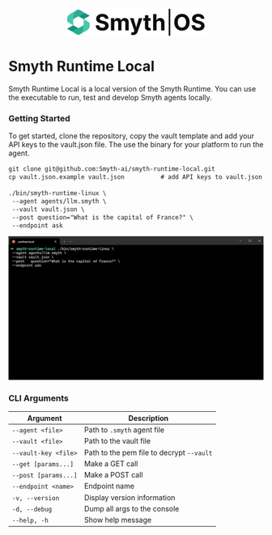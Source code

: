 <p align="center">
  <img width="auto" src="smythos.svg" alt="Header">
</p>

# Smyth Runtime Local

Smyth Runtime Local is a local version of the Smyth Runtime. You can use the executable to run, test and develop Smyth agents locally.

### Getting Started

To get started, clone the repository, copy the vault template and add your API keys to the vault.json file. The use the binary for your platform to run the agent.

```
git clone git@github.com:Smyth-ai/smyth-runtime-local.git
cp vault.json.example vault.json          # add API keys to vault.json

./bin/smyth-runtime-linux \
 --agent agents/llm.smyth \
 --vault vault.json \
 --post question="What is the capital of France?" \
 --endpoint ask
```

<p align="center">
  <img width="auto" width="500" src="./ReadMe.gif">
</p>

### CLI Arguments

| Argument             | Description                               |
| -------------------- | ----------------------------------------- |
| `--agent <file>`     | Path to `.smyth` agent file               |
| `--vault <file>`     | Path to the vault file                    |
| `--vault-key <file>` | Path to the pem file to decrypt `--vault` |
| `--get [params...]`  | Make a GET call                           |
| `--post [params...]` | Make a POST call                          |
| `--endpoint <name>`  | Endpoint name                             |
| `-v, --version`      | Display version information               |
| `-d, --debug`        | Dump all args to the console              |
| `--help, -h`         | Show help message                         |
